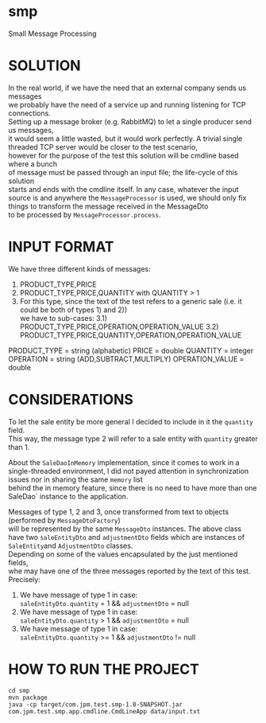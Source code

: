 # smp
Small Message Processing

# SOLUTION

In the real world, if we have the need that an external company sends us messages  
we probably have the need of a service up and running listening for TCP connections.  
Setting up a message broker (e.g. RabbitMQ) to let a single producer send us messages,  
it would seem a little wasted, but it would work perfectly.
A trivial single threaded TCP server would be closer to the test scenario,  
however for the purpose of the test this solution will be cmdline based where a bunch  
of message must be passed through an input file; the life-cycle of this solution  
starts and ends with the cmdline itself.
In any case, whatever the input source is and anywhere the `MessageProcessor` is used,
we should only fix things to transform the message received in the MessageDto  
to be processed by `MessageProcessor.process`.  


# INPUT FORMAT

We have three different kinds of messages:

1. PRODUCT_TYPE,PRICE 
2. PRODUCT_TYPE,PRICE,QUANTITY with QUANTITY > 1
3. For this type, since the text of the test refers to a generic sale (i.e. it could be both of types 1) and 2))  
   we have to sub-cases:
   3.1) PRODUCT_TYPE,PRICE,OPERATION,OPERATION_VALUE
   3.2) PRODUCT_TYPE,PRICE,QUANTITY,OPERATION,OPERATION_VALUE
   
PRODUCT_TYPE = string (alphabetic)
PRICE = double
QUANTITY = integer
OPERATION = string (ADD,SUBTRACT,MULTIPLY)
OPERATION_VALUE = double

# CONSIDERATIONS

To let the sale entity be more general I decided to include in it the `quantity` field.  
This way, the message type 2 will refer to a sale entity with `quantity` greater than 1.

About the `SaleDaoInMemory` implementation, since it comes to work in a single-threaded environment,
I did not payed attention in synchronization issues nor in sharing the same `memory` list  
behind the in memory feature, since there is no need to have more than one SaleDao` instance to the application.  

Messages of type 1, 2 and 3, once transformed from text to objects (performed by `MessageDtoFactory`)  
will be represented by the same `MessageDto` instances.
The above class have two `saleEntityDto` and `adjustmentDto` fields which are instances of  
`SaleEntity`and `AdjustmentDto` classes.  
Depending on some of the values encapsulated by the just mentioned fields,  
whe may have one of the three messages reported by the text of this test.  
Precisely:  
1.  We have message of type 1 in case:  
    `saleEntityDto.quantity` = 1 && `adjustmentDto` = null  
2.  We have message of type 1 in case:  
    `saleEntityDto.quantity` > 1 && `adjustmentDto` = null  
3.  We have message of type 1 in case:  
    `saleEntityDto.quantity` >= 1 && `adjustmentDto` != null  

# HOW TO RUN THE PROJECT  

`cd smp`  
`mvn package`    
`java -cp target/com.jpm.test.smp-1.0-SNAPSHOT.jar com.jpm.test.smp.app.cmdline.CmdLineApp data/input.txt`  
